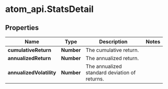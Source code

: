 # atom_api.StatsDetail

## Properties
Name | Type | Description | Notes
------------ | ------------- | ------------- | -------------
**cumulativeReturn** | **Number** | The cumulative return. | 
**annualizedReturn** | **Number** | The annualized return. | 
**annualizedVolatility** | **Number** | The annualized standard deviation of returns. | 


